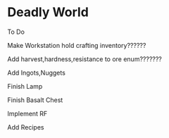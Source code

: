 # Deadly World

To Do

Make Workstation hold crafting inventory??????

Add harvest,hardness,resistance to ore enum???????

Add Ingots,Nuggets

Finish Lamp

Finish Basalt Chest

Implement RF

Add Recipes
